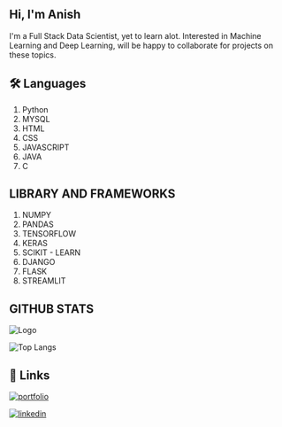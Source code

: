 
## Hi, I'm Anish
I'm a Full Stack Data Scientist,
yet to learn alot.
Interested in Machine Learning and Deep Learning, will be happy to collaborate for projects on these topics. 


## 🛠 Languages
1. Python
2. MYSQL
3. HTML
4. CSS
5. JAVASCRIPT
6. JAVA
7. C

## LIBRARY AND FRAMEWORKS
1. NUMPY
2. PANDAS
3. TENSORFLOW
4. KERAS
5. SCIKIT - LEARN
6. DJANGO
7. FLASK
8. STREAMLIT



## GITHUB STATS
![Logo](https://github-readme-stats.vercel.app/api?username=anish2105&&show_icons=true&title_color=ffffff&icon_color=bb2acf&text_color=daf7dc&bg_color=151515)

![Top Langs](https://github-readme-stats.vercel.app/api/top-langs/?username=anish2105&&show_icons=true&title_color=ffffff&icon_color=bb2acf&text_color=daf7dc&bg_color=151515&layout=compact)


## 🔗 Links
[![portfolio](https://img.shields.io/badge/my_portfolio-000?style=for-the-badge&logo=ko-fi&logoColor=white)](https://github.com/anish2105/)

[![linkedin](https://img.shields.io/badge/linkedin-0A66C2?style=for-the-badge&logo=linkedin&logoColor=white)](https://www.linkedin.com/in/anish-vantagodi-343a43209/)



